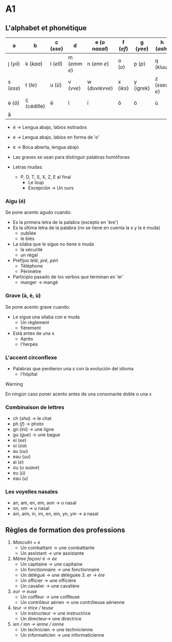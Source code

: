 
# A1

## L'alphabet et phonétique

| a         | b           | c (_sse_) | d           | e (_o nasal_)  | f (_ef_)  | g (_yee_)   | h (_ash_)    | i (_ui_)   |
| --------- | ----------- | --------- | ----------- | -------------- | --------- | ----------- | ------------ | ---------- |
| j (_yii_) | k (_kaa_)   | l (_ell_) | m (_emm e_) | n (_enn e_)    | o (_o_)   | p (_p_)     | q (_kiuu_)   | r (_eech_) |
| s (_ess_) | t (_te_)    | u (_ü_)   | v (_vve_)   | w (_duvlevve_) | x (_iks_) | y (_igrek_) | z (_ssed e_) | é          |
| è (_ö_)   | ç (cédille) | ë         | î           | ï              | ô         | ö           | ù            | à          |
| â         |             |           |             |                |           |             |              |            |

- é -> Lengua abajo, labios estirados
- e -> Lengua abajo, labios en forma de 'o'
- è -> Boca abierta, lengua abajo

- Las graves se usan para distinguir palabras homófonas

- Letras mudas:
	- P, D, T, S, X, Z, E al final
		- Le loup
		- Excepción -> Un ours


### Aigu (é)

Se pone acento agudo cuando:

- Es la primera letra de la palabra (excepto en 'ére')
-  Es la última letra de la palabra (no se tiene en cuenta la s y la e muda)
	- oubliée
	- le blés
- La silaba que le sigue no tiene e muda
	- la sécurité
	- un régal
- Prefijos _télé_, _pré_, _péri_
	- Téléphone
	- Périmètre
- Participio pasado de los verbos que terminan en 'er'
	- manger -> mangé


### Grave (à, è, ù)

Se pone acento grave cuando:

- Le sigue una silaba con e muda
	- Un règlement
	- fièrement
- Está antes de una s
	- Après
	- l'herpès


### L'accent circonflexe

- Palabras que perdieron una s con la evolución del idioma
	- l'hôpital



>[!Warning]
>En ningún caso poner acento antes de una consonante doble o una x


### Combinaison de lettres


- ch (_sha_) -> le chat
- ph (_f_) -> photo
- gn (_ini_) -> une ligne
- gu (_gue_) -> une bague
- ei (_ee_)
- oi (_oa_)
- au (_uu_)
- eau (_uu_)
- ai (_e_)
- ou (_u suave_)
- eu (_ü_)
- eau (_u_)


### Les voyelles nasales

- an, am, en, em, aon -> o nasal
- on, om -> u nasal
- ain, aim, in, im, en, ein, yn, ym -> a nasal


## Règles de formation des professions

1. _Masculin + e_
	- Un combattant → une combattante
	- Un assistant → une assistante
2. _Même façon/ é -> ée_
	- Un capitaine → une capitaine
	- Un fonctionnaire → une fonctionnaire
	- Un délégué → une déléguée
3. _er → ère_
	- Un officier → une officière
	- Un cavalier → une cavalière
4. _eur → euse_
	- Un coiffeur → une coiffeuse
	- Un contrôleur aérien → une contrôleuse aérienne
5. _teur → trice / teuse_
	- Un instructeur → une instructrice
	- Un directeur→ une directrice
6. _ien / ion → ienne / ionne_
	- Un technicien → une technicienne
	- Un informaticien → une informaticienne





